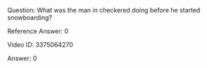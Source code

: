 Question: What was the man in checkered doing before he started snowboarding?

Reference Answer: 0

Video ID: 3375064270

Answer: 0

